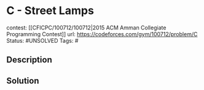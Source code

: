 # C - Street Lamps

contest: [[CFICPC/100712/100712|2015 ACM Amman Collegiate Programming Contest]]
url: https://codeforces.com/gym/100712/problem/C
Status: #UNSOLVED
Tags: #

## Description

## Solution

